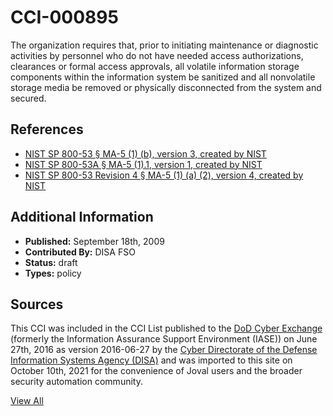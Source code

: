 # CCI-000895

The organization requires that, prior to initiating maintenance or diagnostic activities by personnel who do not have needed access authorizations, clearances or formal access approvals, all volatile information storage components within the information system be sanitized and all nonvolatile storage media be removed or physically disconnected from the system and secured.

## References ##

* [NIST SP 800-53 § MA-5 (1) (b), version 3, created by NIST](http://csrc.nist.gov/publications/PubsSPs.html)
* [NIST SP 800-53A § MA-5 (1).1, version 1, created by NIST](http://csrc.nist.gov/publications/PubsSPs.html)
* [NIST SP 800-53 Revision 4 § MA-5 (1) (a) (2), version 4, created by NIST](http://csrc.nist.gov/publications/PubsSPs.html)


## Additional Information ##

* **Published:** September 18th, 2009
* **Contributed By:** DISA FSO
* **Status:** draft
* **Types:** policy

## Sources ##

This CCI was included in the CCI List published to the [DoD Cyber Exchange](https://public.cyber.mil/stigs/cci/)
(formerly the Information Assurance Support Environment (IASE)) on June 27th, 2016 as version
2016-06-27 by the [Cyber Directorate of the Defense Information Systems Agency (DISA)](https://public.cyber.mil/about-cyber/)
and was imported to this site on October 10th, 2021 for the convenience of Joval users and the broader
security automation community.

[View All](../README.md)
